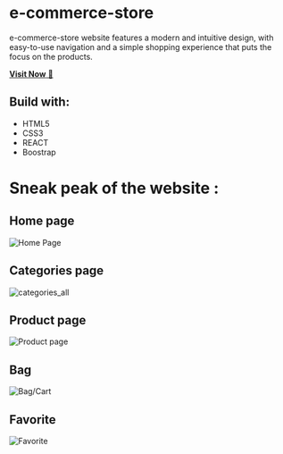 # e-commerce-store 
e-commerce-store website features a modern and intuitive design, with easy-to-use navigation and a simple shopping experience that puts the focus on the products.

<a href="https://e-commerce-store-nine-rust.vercel.app/" target="_blank">**Visit Now** 🚀</a>

## Build with:
- HTML5
- CSS3
- REACT
- Boostrap

# Sneak peak of the website :

## Home page
![Home Page](https://github.com/im-sad-im/e-commerce-store/assets/106245875/0c155d31-5b38-40bb-81ec-852a081b5c22)


## Categories page
![categories_all](https://github.com/im-sad-im/e-commerce-store/assets/106245875/d715dbe9-c645-4cf9-8a17-a44296ceb352)


## Product page
![Product page](https://github.com/im-sad-im/e-commerce-store/assets/106245875/9635e2bf-0a2b-46d1-857d-ad24aa56894c)

## Bag
![Bag/Cart](https://github.com/im-sad-im/e-commerce-store/assets/106245875/97a91294-aa90-44a0-a1ca-1f6ea739dd01)

## Favorite
![Favorite](https://github.com/im-sad-im/e-commerce-store/assets/106245875/631591af-7284-4c10-8757-1e5cc5dc3e58)
